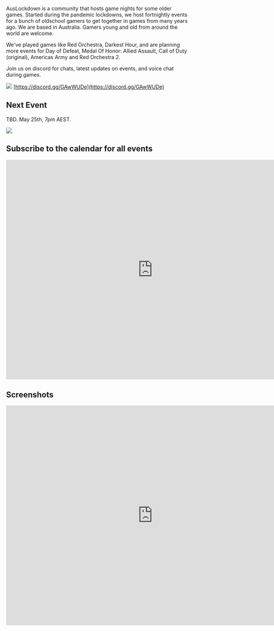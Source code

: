 AusLockdown is a community that hosts game nights for some older games. Started during the pandemic lockdowns, we host fortnightly events for a bunch of oldschool gamers to get together in games from many years ago. We are based in Australia. Gamers young and old from around the world are welcome.

We've played games like Red Orchestra, Darkest Hour, and are planning more events for Day of Defeat, Medal Of Honor: Allied Assault, Call of Duty (original), Americas Army and Red Orchestra 2.

Join us on discord for chats, latest updates on events, and voice chat during games. 

<a href="https://discord.gg/GAwWUDe"><img src="https://img.shields.io/badge/discord-join-7289DA.svg?logo=discord&longCache=true&style=flat" /></a> [https://discord.gg/GAwWUDe](https://discord.gg/GAwWUDe)

## Next Event
TBD. May 25th, 7pm AEST.

<a target="_blank" href="https://calendar.google.com/event?action=TEMPLATE&amp;tmeid=N3ZyMWgwdXBla2tiZWRkZmtldTF2cjd0YmUgNWdraTdsb2VjMmI3Y243N24zbzU2bmUzNGNAZw&amp;tmsrc=5gki7loec2b7cn77n3o56ne34c%40group.calendar.google.com"><img border="0" src="https://www.google.com/calendar/images/ext/gc_button1_en-GB.gif"></a>

## Subscribe to the calendar for all events
<iframe src="https://calendar.google.com/calendar/embed?src=5gki7loec2b7cn77n3o56ne34c%40group.calendar.google.com&ctz=Australia%2FSydney" style="border: 0" width="800" height="600" frameborder="0" scrolling="no"></iframe>

## Screenshots

<iframe src="https://titanembeds.com/embed/695433107372900433" height="600" width="800" frameborder="0"></iframe>
